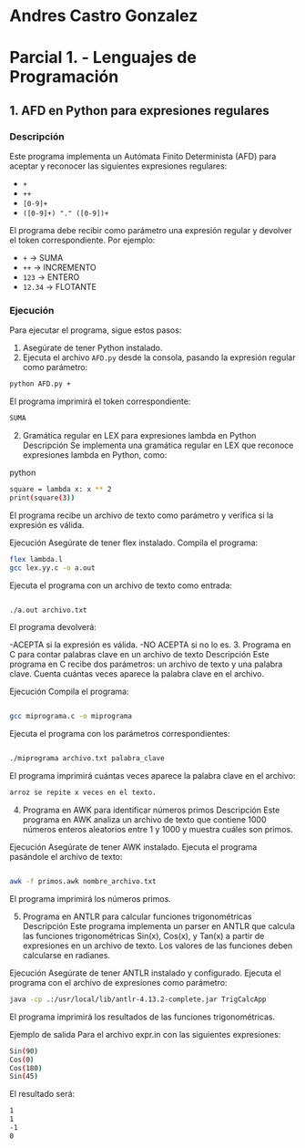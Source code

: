 # Andres Castro Gonzalez

# Parcial 1. - Lenguajes de Programación



## 1. AFD en Python para expresiones regulares

### Descripción
Este programa implementa un Autómata Finito Determinista (AFD) para aceptar y reconocer las siguientes expresiones regulares:

- `+`
- `++`
- `[0-9]+`
- `([0-9]+) "." ([0-9])+`

El programa debe recibir como parámetro una expresión regular y devolver el token correspondiente. Por ejemplo:

- `+` → SUMA
- `++` → INCREMENTO
- `123` → ENTERO
- `12.34` → FLOTANTE

### Ejecución
Para ejecutar el programa, sigue estos pasos:

1. Asegúrate de tener Python instalado.
2. Ejecuta el archivo `AFD.py` desde la consola, pasando la expresión regular como parámetro:

```bash
python AFD.py +
```
El programa imprimirá el token correspondiente:

```bash
SUMA
```
2. Gramática regular en LEX para expresiones lambda en Python
Descripción
Se implementa una gramática regular en LEX que reconoce expresiones lambda en Python, como:

python
```bash
square = lambda x: x ** 2
print(square(3))
```
El programa recibe un archivo de texto como parámetro y verifica si la expresión es válida.

Ejecución
Asegúrate de tener flex instalado.
Compila el programa:
```bash
flex lambda.l
gcc lex.yy.c -o a.out
```
Ejecuta el programa con un archivo de texto como entrada:

```bash

./a.out archivo.txt
```
El programa devolverá:

-ACEPTA si la expresión es válida.
-NO ACEPTA si no lo es.
3. Programa en C para contar palabras clave en un archivo de texto
Descripción
Este programa en C recibe dos parámetros: un archivo de texto y una palabra clave. Cuenta cuántas veces aparece la palabra clave en el archivo.

Ejecución
Compila el programa:
```bash

gcc miprograma.c -o miprograma
```
Ejecuta el programa con los parámetros correspondientes:
```bash

./miprograma archivo.txt palabra_clave
```
El programa imprimirá cuántas veces aparece la palabra clave en el archivo:

```bash
arroz se repite x veces en el texto.
```
4. Programa en AWK para identificar números primos
Descripción
Este programa en AWK analiza un archivo de texto que contiene 1000 números enteros aleatorios entre 1 y 1000 y muestra cuáles son primos.

Ejecución
Asegúrate de tener AWK instalado.
Ejecuta el programa pasándole el archivo de texto:
```bash

awk -f primos.awk nombre_archivo.txt
```
El programa imprimirá los números primos.

5. Programa en ANTLR para calcular funciones trigonométricas
Descripción
Este programa implementa un parser en ANTLR que calcula las funciones trigonométricas Sin(x), Cos(x), y Tan(x) a partir de expresiones en un archivo de texto. Los valores de las funciones deben calcularse en radianes.

Ejecución
Asegúrate de tener ANTLR instalado y configurado.
Ejecuta el programa con el archivo de expresiones como parámetro:
```bash
java -cp .:/usr/local/lib/antlr-4.13.2-complete.jar TrigCalcApp
```
El programa imprimirá los resultados de las funciones trigonométricas.

Ejemplo de salida
Para el archivo expr.in con las siguientes expresiones:

```bash
Sin(90)
Cos(0)
Cos(180)
Sin(45)
```
El resultado será:

```bash
1
1
-1
0
```

